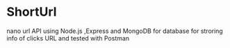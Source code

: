 # ShortUrl
nano url API using Node.js ,Express and MongoDB for database for stroring info of clicks URL and tested with Postman
